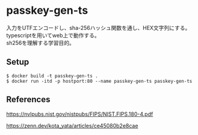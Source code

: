 # passkey-gen-ts
入力をUTFエンコードし、sha-256ハッシュ関数を通し、HEX文字列にする。<br>
typescriptを用いてweb上で動作する。<br>
sh256を理解する学習目的。

## Setup
```
$ docker build -t passkey-gen-ts .
$ docker run -itd -p hostport:80 --name passkey-gen-ts passkey-gen-ts
```

## References
https://nvlpubs.nist.gov/nistpubs/FIPS/NIST.FIPS.180-4.pdf

https://zenn.dev/kota_yata/articles/ce45080b2e8cae